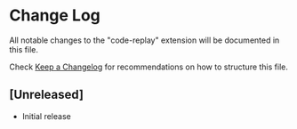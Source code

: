 # Change Log

All notable changes to the "code-replay" extension will be documented in this file.

Check [Keep a Changelog](http://keepachangelog.com/) for recommendations on how to structure this file.

## [Unreleased]

- Initial release